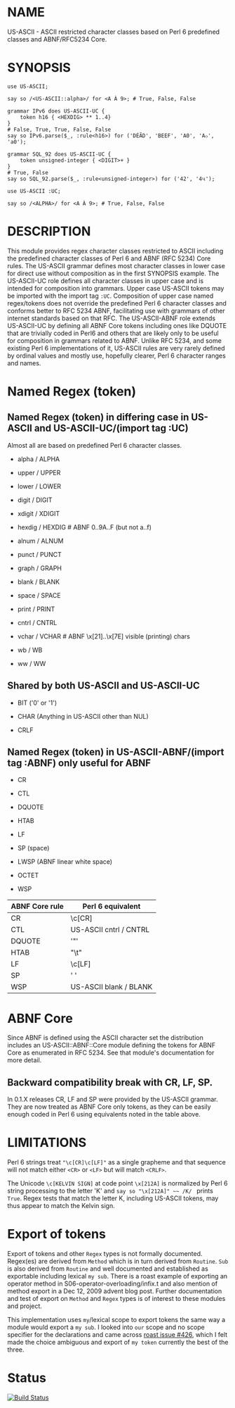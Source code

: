 NAME
====

US-ASCII - ASCII restricted character classes based on Perl 6 predefined classes and ABNF/RFC5234 Core.

SYNOPSIS
========

```perl6
use US-ASCII;

say so /<US-ASCII::alpha>/ for <A À 9>; # True, False, False

grammar IPv6 does US-ASCII-UC {
    token h16 { <HEXDIG> ** 1..4}
}
# False, True, True, False, False
say so IPv6.parse($_, :rule<h16>) for ('DÉÃD', 'BEEF', 'A0', 'A๐', 'a0');

grammar SQL_92 does US-ASCII-UC {
    token unsigned-integer { <DIGIT>+ }
}
# True, False
say so SQL_92.parse($_, :rule<unsigned-integer>) for ('42', '4૫');
```

```perl6
use US-ASCII :UC;

say so /<ALPHA>/ for <A À 9>; # True, False, False
```

DESCRIPTION
===========

This module provides regex character classes restricted to ASCII
including the predefined character classes of Perl 6 and ABNF (RFC
5234) Core rules. The US-ASCII grammar defines most character classes
in lower case for direct use without composition as in the first
SYNOPSIS example. The US-ASCII-UC role defines all character classes
in upper case and is intended for composition into grammars. Upper
case US-ASCII tokens may be imported with the import tag `:UC`.
Composition of upper case named regex/tokens does not override the
predefined Perl 6 character classes and conforms better to RFC 5234
ABNF, facilitating use with grammars of other internet standards based
on that RFC. The US-ASCII-ABNF role extends US-ASCII-UC by defining
all ABNF Core tokens including ones like DQUOTE that are trivially
coded in Perl6 and others that are likely only to be useful for
composition in grammars related to ABNF. Unlike RFC 5234, and some
existing Perl 6 implementations of it, US-ASCII rules are very rarely
defined by ordinal values and mostly use, hopefully clearer, Perl 6
character ranges and names.

Named Regex (token)
===================

Named Regex (token) in differing case in US-ASCII and US-ASCII-UC/(import tag :UC)
----------------------------------------------------------------------------------

Almost all are based on predefined Perl 6 character classes.

  * alpha / ALPHA

  * upper / UPPER

  * lower / LOWER

  * digit / DIGIT

  * xdigit / XDIGIT

  * hexdig / HEXDIG # ABNF 0..9A..F (but not a..f)

  * alnum / ALNUM

  * punct / PUNCT

  * graph / GRAPH

  * blank / BLANK

  * space / SPACE

  * print / PRINT

  * cntrl / CNTRL

  * vchar / VCHAR # ABNF \x[21]..\x[7E] visible (printing) chars

  * wb / WB

  * ww / WW

Shared by both US-ASCII and US-ASCII-UC
---------------------------------------

  * BIT ('0' or '1')

  * CHAR (Anything in US-ASCII other than NUL)

  * CRLF

Named Regex (token) in US-ASCII-ABNF/(import tag :ABNF) only useful for ABNF
----------------------------------------------------------------------------

  * CR

  * CTL

  * DQUOTE

  * HTAB

  * LF

  * SP (space)

  * LWSP (ABNF linear white space)

  * OCTET

  * WSP

<table class="pod-table">
<thead><tr>
<th>ABNF Core rule</th> <th>Perl 6 equivalent</th>
</tr></thead>
<tbody>
<tr> <td>CR</td> <td>\c[CR]</td> </tr> <tr> <td>CTL</td> <td>US-ASCII cntrl / CNTRL</td> </tr> <tr> <td>DQUOTE</td> <td>&#39;&quot;&#39;</td> </tr> <tr> <td>HTAB</td> <td>&quot;\t&quot;</td> </tr> <tr> <td>LF</td> <td>\c[LF]</td> </tr> <tr> <td>SP</td> <td>&#39; &#39;</td> </tr> <tr> <td>WSP</td> <td>US-ASCII blank / BLANK</td> </tr>
</tbody>
</table>

ABNF Core
=========

Since ABNF is defined using the ASCII character set the distribution
includes an US-ASCII::ABNF::Core module defining the tokens for ABNF
Core as enumerated in RFC 5234. See that module's documentation for
more detail.

Backward compatibility break with CR, LF, SP.
---------------------------------------------

In 0.1.X releases CR, LF and SP were provided by the US-ASCII grammar.
They are now treated as ABNF Core only tokens, as they can be easily
enough coded in Perl 6 using equivalents noted in the table above.

LIMITATIONS
===========

Perl 6 strings treat `"\c[CR]\c[LF]"` as a single grapheme and that
sequence will not match either `<CR>` or `<LF>` but will match
`<CRLF>`.

The Unicode `\c[KELVIN SIGN]` at code point `\x[212A]` is normalized
by Perl 6 string processing to the letter 'K' and `say so "\x[212A]"
~~ /K/ ` prints `True`. Regex tests that match the letter K, including
US-ASCII tokens, may thus appear to match the Kelvin sign.

Export of tokens
================

Export of tokens and other `Regex` types is not formally documented.
Regex(es) are derived from `Method` which is in turn derived from
`Routine`. `Sub` is also derived from `Routine` and well documented
and established as exportable including lexical `my sub`. There is a
roast example of exporting an operator method in
S06-operator-overloading/infix.t and also mention of method export in
a Dec 12, 2009 advent blog post. Further documentation and test of
export on `Method` and `Regex` types is of interest to these modules
and project.

This implementation uses `my`/lexical scope to export tokens the same
way a module would export a `my sub`. I looked into `our` scope and no
scope specifier for the declarations and came across [roast issue
#426](https://github.com/perl6/roast/issues/426), which I felt made
the choice ambiguous and export of `my token` currently the best of
the three.

Status
======
[![Build Status](https://travis-ci.org/ronaldxs/Perl6-US-ASCII.png)](https://travis-ci.org/ronaldxs/Perl6-US-ASCII)
